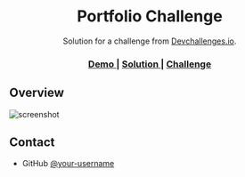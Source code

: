 <!-- Please update value in the {}  -->

<h1 align="center">Portfolio Challenge</h1>

<div align="center">
   Solution for a challenge from  <a href="http://devchallenges.io" target="_blank">Devchallenges.io</a>.
</div>

<div align="center">
  <h3>
    <a href="https://JimRnst.github.io/portfolioChallenge">
      Demo
    </a>
    <span> | </span>
    <a href="https://https://github.com/JimRnst/portfolioChallenge">
      Solution
    </a>
    <span> | </span>
    <a href="https://devchallenges.io/challenges/5ZnOYsSXM24JWnCsNFlt">
      Challenge
    </a>
  </h3>
</div>

<!-- OVERVIEW -->

## Overview

![screenshot](https://devchallenges.io/_next/image?url=https%3A%2F%2Ffirebasestorage.googleapis.com%2Fv0%2Fb%2Fdevchallenges-1234.appspot.com%2Fo%2FchallengesDesigns%252FPortfolioThumbnail.png%3Falt%3Dmedia%26token%3D417f625d-715a-4611-8215-2c19aaf490f9&w=750&q=75)


## Contact

- GitHub [@your-username](https://{github.com/JimRnst})
